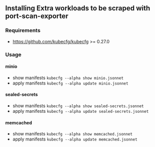 ## Installing Extra workloads to be scraped with port-scan-exporter

### Requirements

* https://github.com/kubecfg/kubecfg >= 0.27.0

### Usage

#### minio
* show manifests `kubecfg --alpha show minio.jsonnet`
* apply manifests `kubecfg --alpha update minio.jsonnet`

#### sealed-secrets
* show manifests `kubecfg --alpha show sealed-secrets.jsonnet`
* apply manifests `kubecfg --alpha update sealed-secrets.jsonnet`

#### memcached
* show manifests `kubecfg --alpha show memcached.jsonnet`
* apply manifests `kubecfg --alpha update memcached.jsonnet`
